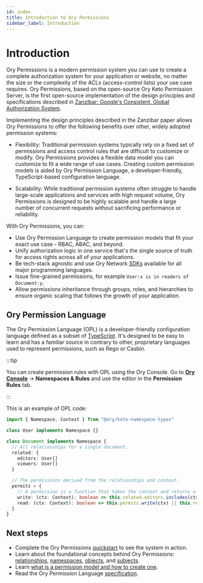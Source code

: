 ```yaml
---
id: index
title: Introduction to Ory Permissions
sidebar_label: Introduction
---
```


# Introduction

Ory Permissions is a modern permission system you can use to create a complete authorization system for your application or
website, no matter the size or the complexity of the ACLs (access-control lists) your use case requires. Ory Permissions, based on
the open-source Ory Keto Permission Server, is the first open-source implementation of the design principles and specifications
described in [Zanzibar: Google's Consistent, Global Authorization System](https://research.google/pubs/pub48190/).

Implementing the design principles described in the Zanzibar paper allows Ory Permissions to offer the following benefits over
other, widely adopted permission systems:

- Flexibility: Traditional permission systems typically rely on a fixed set of permissions and access control rules that are
  difficult to customize or modify. Ory Permissions provides a flexible data model you can customize to fit a wide range of use
  cases. Creating custom permission models is aided by Ory Permission Language, a developer-friendly, TypeScript-based
  configuration language.

- Scalability: While traditional permission systems often struggle to handle large-scale applications and services with high
  request volume, Ory Permissions is designed to be highly scalable and handle a large number of concurrent requests without
  sacrificing performance or reliability.

With Ory Permissions, you can:

- Use Ory Permission Language to create permission models that fit your exact use case - RBAC, ABAC, and beyond.
- Unify authorization logic in one service that's the single source of truth for access rights across all of your applications.
- Be tech-stack agnostic and use Ory Network [SDKs](./sdk/01_overview.md) available for all major programming languages.
- Issue fine-grained permissions, for example `User:x is in readers of Document:y`.
- Allow permissions inheritance through groups, roles, and hierarchies to ensure organic scaling that follows the growth of your
  application.

## Ory Permission Language

The Ory Permission Language (OPL) is a developer-friendly configuration language defined as a subset of
[TypeScript](https://www.typescriptlang.org/). It's designed to be easy to learn and has a familiar source in contrary to other,
proprietary languages used to represent permissions, such as Rego or Casbin.

:::tip

You can create permission rules with OPL using the Ory Console. Go to [**Ory Console**](https://console.ory.sh/) → **Namespaces &
Rules** and use the editor in the **Permission Rules** tab.

:::

This is an example of OPL code:

```ts
import { Namespace, Context } from "@ory/keto-namespace-types"

class User implements Namespace {}

class Document implements Namespace {
  // All relationships for a single document.
  related: {
    editors: User[]
    viewers: User[]
  }

  // The permissions derived from the relationships and context.
  permits = {
    // A permission is a function that takes the context and returns a boolean. It can reference `this.related` and `this.permits`.
    write: (ctx: Context): boolean => this.related.editors.includes(ctx.subject),
    read: (ctx: Context): boolean => this.permits.write(ctx) || this.related.viewers.includes(ctx.subject),
  }
}
```

## Next steps

- Complete the Ory Permissions [quickstart](../guides/permissions/overview.mdx) to see the system in action.
- Learn about the foundational concepts behind Ory Permissions: [relationships](./concepts/01_relation-tuples.mdx),
  [namespaces](./concepts/05_namespaces.mdx), [objects](./concepts/10_objects.mdx), and [subjects](./concepts/15_subjects.mdx).
- Learn [what is a permission model and how to create one](./modeling/create-permission-model.mdx).
- Read the Ory Permission Language [specification](./reference/ory-permission-language.mdx).
